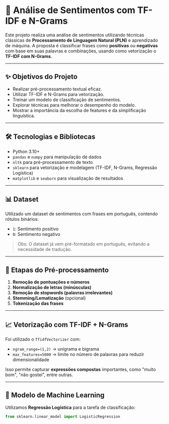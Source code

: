 # 🧠 Análise de Sentimentos com TF-IDF e N-Grams

Este projeto realiza uma análise de sentimentos utilizando técnicas clássicas de **Processamento de Linguagem Natural (PLN)** e aprendizado de máquina. A proposta é classificar frases como **positivas** ou **negativas** com base em suas palavras e combinações, usando como vetorização o **TF-IDF com N-Grams**.

---

## ✨ Objetivos do Projeto

- Realizar pré-processamento textual eficaz.
- Utilizar TF-IDF e N-Grams para vetorização.
- Treinar um modelo de classificação de sentimentos.
- Explorar técnicas para melhorar o desempenho do modelo.
- Mostrar a importância da escolha de features e da simplificação linguística.

---

## 🛠️ Tecnologias e Bibliotecas

- Python 3.10+
- `pandas` e `numpy` para manipulação de dados
- `nltk` para pré-processamento de texto
- `sklearn` para vetorização e modelagem (TF-IDF, N-Grams, Regressão Logística)
- `matplotlib` e `seaborn` para visualização de resultados

---

## 📊 Dataset

Utilizado um dataset de sentimentos com frases em português, contendo rótulos binários:
- `1`: Sentimento positivo
- `0`: Sentimento negativo

> Obs: O dataset já vem pré-formatado em português, evitando a necessidade de tradução.

---

## 🧹 Etapas do Pré-processamento

1. **Remoção de pontuações e números**
2. **Normalização de letras (minúsculas)**
3. **Remoção de stopwords (palavras irrelevantes)**
4. **Stemming/Lematização** (opcional)
5. **Tokenização das frases**

---

## 📈 Vetorização com TF-IDF + N-Grams

Foi utilizado o `TfidfVectorizer` com:
- `ngram_range=(1,2)` → unigrama e bigrama
- `max_features=5000` → limite no número de palavras para reduzir dimensionalidade

Isso permite capturar **expressões compostas** importantes, como "muito bom", "não gostei", entre outras.

---

## 🤖 Modelo de Machine Learning

Utilizamos **Regressão Logística** para a tarefa de classificação:
```python
from sklearn.linear_model import LogisticRegression
